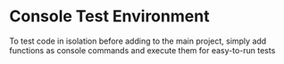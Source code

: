 # Console Test Environment

To test code in isolation before adding to the main project, simply add functions as console commands and execute them for easy-to-run tests